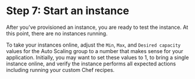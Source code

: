 # Step 7: Start an instance<a name="migrating-to-systems-manager-start-instance"></a>

After you've provisioned an instance, you are ready to test the instance\. At this point, there are no instances running\.

To take your instances online, adjust the `Min`, `Max`, and `Desired capacity` values for the Auto Scaling group to a number that makes sense for your application\. Initially, you may want to set these values to 1, to bring a single instance online, and verify the instance performs all expected actions including running your custom Chef recipes\. 